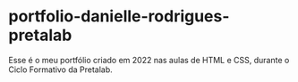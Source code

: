 # portfolio-danielle-rodrigues-pretalab
Esse é o meu portfólio criado em 2022 nas aulas de HTML e CSS, durante o Ciclo Formativo da Pretalab.
